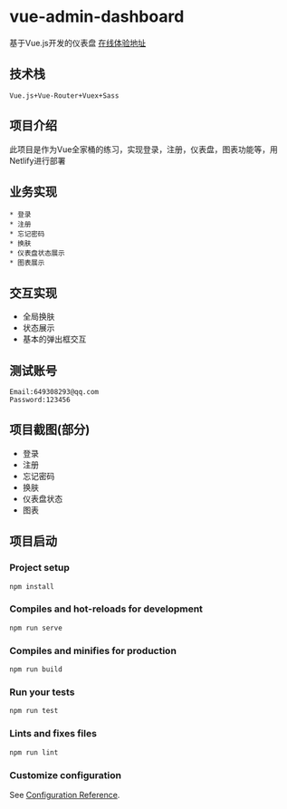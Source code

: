# vue-admin-dashboard
基于Vue.js开发的仪表盘
[在线体验地址](https://zhuanghaixin-vue-admin-dashboard.netlify.com/)
## 技术栈
```
Vue.js+Vue-Router+Vuex+Sass
```

## 项目介绍
此项目是作为Vue全家桶的练习，实现登录，注册，仪表盘，图表功能等，用Netlify进行部署
## 业务实现
```
* 登录
* 注册
* 忘记密码
* 换肤
* 仪表盘状态展示
* 图表展示
```
## 交互实现
* 全局换肤
* 状态展示
* 基本的弹出框交互
## 测试账号
```
Email:649308293@qq.com
Password:123456
```
## 项目截图(部分)
- 登录
[]()
- 注册
- 忘记密码
- 换肤
- 仪表盘状态
- 图表


## 项目启动
### Project setup
```
npm install
```

### Compiles and hot-reloads for development
```
npm run serve
```

### Compiles and minifies for production
```
npm run build
```

### Run your tests
```
npm run test
```

### Lints and fixes files
```
npm run lint
```

### Customize configuration
See [Configuration Reference](https://cli.vuejs.org/config/).
